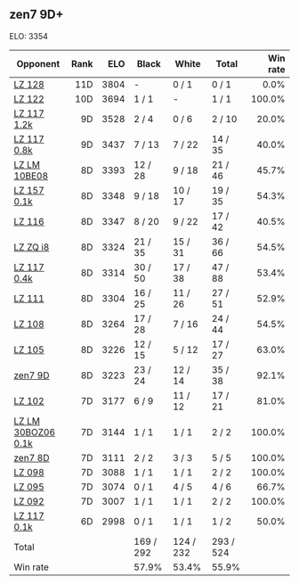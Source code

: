 ## zen7 9D+ ##

ELO: 3354

Opponent | Rank | ELO | Black | White | Total | Win rate
---------|-----:|----:|-------|-------|-------|-------:
[LZ 128](LZ%20128.md) | 11D | 3804 | - | 0 / 1 | 0 / 1 | 0.0%
[LZ 122](LZ%20122.md) | 10D | 3694 | 1 / 1 | - | 1 / 1 | 100.0%
[LZ 117 1.2k](LZ%20117%201.2k.md) | 9D | 3528 | 2 / 4 | 0 / 6 | 2 / 10 | 20.0%
[LZ 117 0.8k](LZ%20117%200.8k.md) | 9D | 3437 | 7 / 13 | 7 / 22 | 14 / 35 | 40.0%
[LZ LM 10BE08](LZ%20LM%2010BE08.md) | 8D | 3393 | 12 / 28 | 9 / 18 | 21 / 46 | 45.7%
[LZ 157 0.1k](LZ%20157%200.1k.md) | 8D | 3348 | 9 / 18 | 10 / 17 | 19 / 35 | 54.3%
[LZ 116](LZ%20116.md) | 8D | 3347 | 8 / 20 | 9 / 22 | 17 / 42 | 40.5%
[LZ ZQ i8](LZ%20ZQ%20i8.md) | 8D | 3324 | 21 / 35 | 15 / 31 | 36 / 66 | 54.5%
[LZ 117 0.4k](LZ%20117%200.4k.md) | 8D | 3314 | 30 / 50 | 17 / 38 | 47 / 88 | 53.4%
[LZ 111](LZ%20111.md) | 8D | 3304 | 16 / 25 | 11 / 26 | 27 / 51 | 52.9%
[LZ 108](LZ%20108.md) | 8D | 3264 | 17 / 28 | 7 / 16 | 24 / 44 | 54.5%
[LZ 105](LZ%20105.md) | 8D | 3226 | 12 / 15 | 5 / 12 | 17 / 27 | 63.0%
[zen7 9D](zen7%209D.md) | 8D | 3223 | 23 / 24 | 12 / 14 | 35 / 38 | 92.1%
[LZ 102](LZ%20102.md) | 7D | 3177 | 6 / 9 | 11 / 12 | 17 / 21 | 81.0%
[LZ LM 30BOZ06 0.1k](LZ%20LM%2030BOZ06%200.1k.md) | 7D | 3144 | 1 / 1 | 1 / 1 | 2 / 2 | 100.0%
[zen7 8D](zen7%208D.md) | 7D | 3111 | 2 / 2 | 3 / 3 | 5 / 5 | 100.0%
[LZ 098](LZ%20098.md) | 7D | 3088 | 1 / 1 | 1 / 1 | 2 / 2 | 100.0%
[LZ 095](LZ%20095.md) | 7D | 3074 | 0 / 1 | 4 / 5 | 4 / 6 | 66.7%
[LZ 092](LZ%20092.md) | 7D | 3007 | 1 / 1 | 1 / 1 | 2 / 2 | 100.0%
[LZ 117 0.1k](LZ%20117%200.1k.md) | 6D | 2998 | 0 / 1 | 1 / 1 | 1 / 2 | 50.0%
Total | | | 169 / 292 | 124 / 232 | 293 / 524 | 
Win rate| | | 57.9% | 53.4% | 55.9% | 
